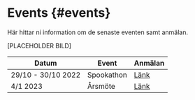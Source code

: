 # Events {#events}

Här hittar ni information om de senaste eventen samt anmälan.

[PLACEHOLDER BILD]

|Datum|Event|Anmälan|
|-|-|-|
|29/10 - 30/10 2022|Spookathon|[Länk](www.google.se)|
|4/1 2023|Årsmöte|[Länk](www.google.se)|